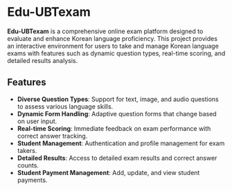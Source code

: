 # Edu-UBTexam

**Edu-UBTexam** is a comprehensive online exam platform designed to evaluate and enhance Korean language proficiency. This project provides an interactive environment for users to take and manage Korean language exams with features such as dynamic question types, real-time scoring, and detailed results analysis.

## Features

- **Diverse Question Types**: Support for text, image, and audio questions to assess various language skills.
- **Dynamic Form Handling**: Adaptive question forms that change based on user input.
- **Real-time Scoring**: Immediate feedback on exam performance with correct answer tracking.
- **Student Management**: Authentication and profile management for exam takers.
- **Detailed Results**: Access to detailed exam results and correct answer counts.
- **Student Payment Management**: Add, update, and view student payments.

